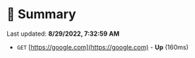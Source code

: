 # 📖 Summary
Last updated: **8/29/2022, 7:32:59 AM**

- `GET` [https://google.com](https://google.com) - **Up** (160ms)
